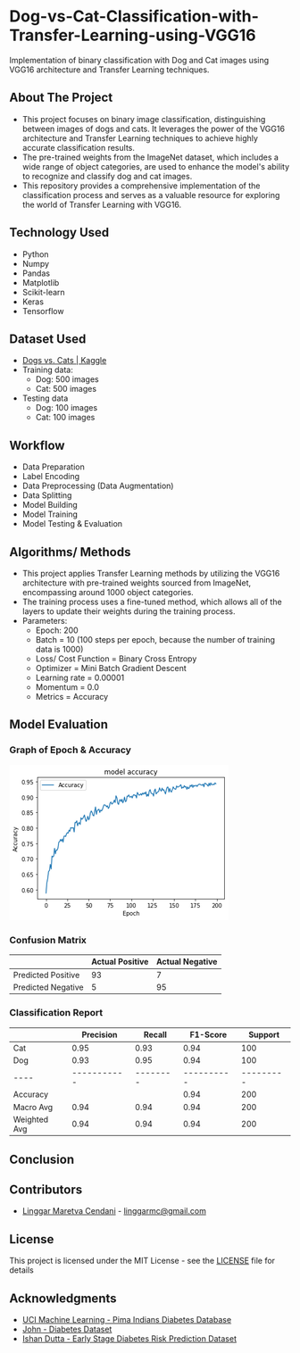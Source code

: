 # Dog-vs-Cat-Classification-with-Transfer-Learning-using-VGG16
Implementation of binary classification with Dog and Cat images using VGG16 architecture and Transfer Learning techniques.

## About The Project

* This project focuses on binary image classification, distinguishing between images of dogs and cats. It leverages the power of the VGG16 architecture and Transfer Learning techniques to achieve highly accurate classification results.
* The pre-trained weights from the ImageNet dataset, which includes a wide range of object categories, are used to enhance the model's ability to recognize and classify dog and cat images.
* This repository provides a comprehensive implementation of the classification process and serves as a valuable resource for exploring the world of Transfer Learning with VGG16.

## Technology Used
* Python
* Numpy
* Pandas
* Matplotlib
* Scikit-learn
* Keras
* Tensorflow

## Dataset Used
  - [Dogs vs. Cats | Kaggle](https://www.kaggle.com/competitions/dogs-vs-cats) 
  - Training data:
    - Dog: 500 images
    - Cat: 500 images
  - Testing data
    - Dog: 100 images
    - Cat: 100 images

## Workflow
- Data Preparation
- Label Encoding
- Data Preprocessing (Data Augmentation)
- Data Splitting
- Model Building
- Model Training
- Model Testing & Evaluation

## Algorithms/ Methods
* This project applies Transfer Learning methods by utilizing the VGG16 architecture with pre-trained weights sourced from ImageNet, encompassing around 1000 object categories.
* The training process uses a fine-tuned method, which allows all of the layers to update their weights during the training process.
* Parameters:
  * Epoch: 200
  * Batch = 10 (100 steps per epoch, because the number of training data is 1000)
  * Loss/ Cost Function = Binary Cross Entropy
  * Optimizer = Mini Batch Gradient Descent
  * Learning rate = 0.00001
  * Momentum = 0.0
  * Metrics = Accuracy

## Model Evaluation
### Graph of Epoch & Accuracy
![images/epoch%20&%20accuracy.png](images/epoch%20&%20accuracy.png)

### Confusion Matrix
|   | Actual Positive | Actual Negative |
|---|-----------------|-----------------|
| Predicted Positive |       93        |        7        |
| Predicted Negative |        5        |       95        |

### Classification Report
|    | Precision | Recall | F1-Score | Support |
|----|-----------|--------|----------|---------|
| Cat |   0.95    |  0.93  |   0.94   |   100   |
| Dog |   0.93    |  0.95  |   0.94   |   100   |
|----|-----------|--------|----------|---------|
|Accuracy|          |         |   0.94   |   200   |
|Macro Avg|  0.94   |  0.94  |   0.94   |   200   |
|Weighted Avg|  0.94  |  0.94  |   0.94   |   200   |

## Conclusion


## Contributors
* [Linggar Maretva Cendani](https://github.com/LinggarM) - [linggarmc@gmail.com](mailto:linggarmc@gmail.com)

## License
This project is licensed under the MIT License - see the [LICENSE](LICENSE) file for details

## Acknowledgments
- [UCI Machine Learning - Pima Indians Diabetes Database](https://www.kaggle.com/uciml/pima-indians-diabetes-database)
- [John - Diabetes Dataset](https://www.kaggle.com/johndasilva/diabetes)
- [Ishan Dutta - Early Stage Diabetes Risk Prediction Dataset](https://www.kaggle.com/ishandutta/early-stage-diabetes-risk-prediction-dataset)
